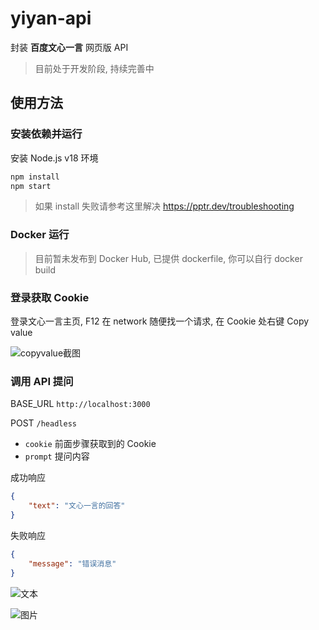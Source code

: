 # yiyan-api

封装 **百度文心一言** 网页版 API

> 目前处于开发阶段, 持续完善中

## 使用方法

### 安装依赖并运行

安装 Node.js v18 环境

```bash
npm install
npm start
```

> 如果 install 失败请参考这里解决 <https://pptr.dev/troubleshooting>

### Docker 运行

> 目前暂未发布到 Docker Hub, 已提供 dockerfile, 你可以自行 docker build

### 登录获取 Cookie

登录文心一言主页, F12 在 network 随便找一个请求, 在 Cookie 处右键 Copy value

![copyvalue截图](https://user-images.githubusercontent.com/8413791/234236373-ed430dd0-087a-4df9-b916-65aac073f4fa.png)

### 调用 API 提问

BASE_URL `http://localhost:3000`

POST `/headless`

- `cookie` 前面步骤获取到的 Cookie
- `prompt` 提问内容

成功响应

```json
{
    "text": "文心一言的回答"
}
```

失败响应

```json
{
    "message": "错误消息"
}
```

![文本](https://user-images.githubusercontent.com/8413791/234453028-eb95e54a-e0b0-4ccd-ac8f-645797d97672.png)

![图片](https://user-images.githubusercontent.com/8413791/234453032-d5d33917-a72c-4412-b3f8-0d4c90540a1c.png)
